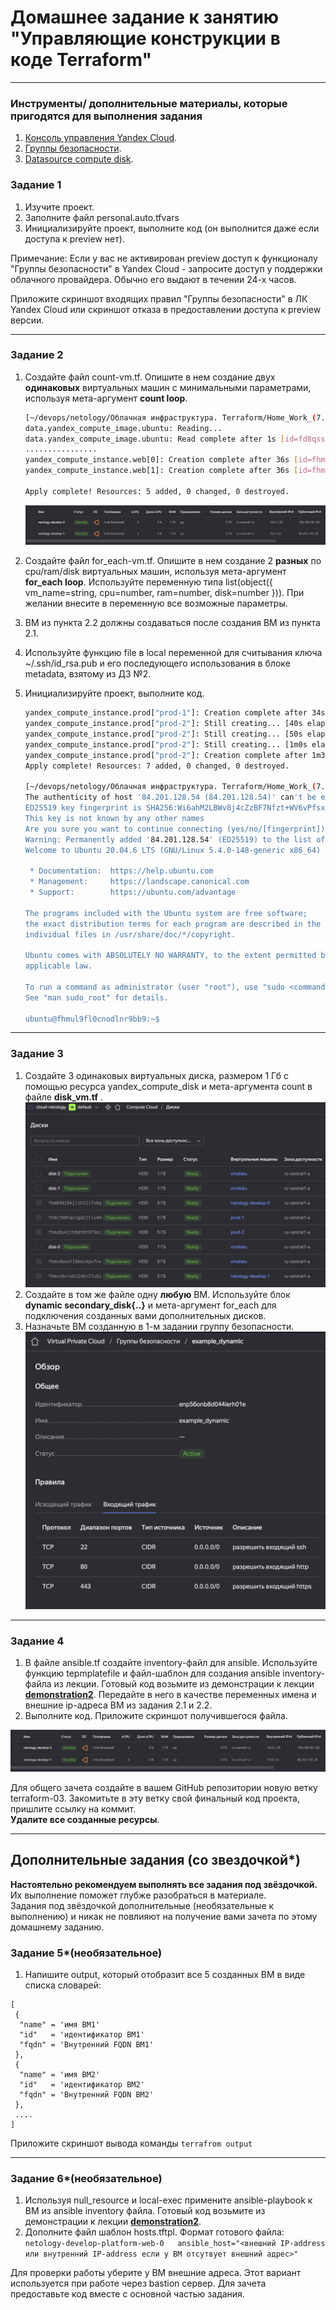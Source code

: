 # Домашнее задание к занятию "Управляющие конструкции в коде Terraform"

------

### Инструменты/ дополнительные материалы, которые пригодятся для выполнения задания

1. [Консоль управления Yandex Cloud](https://console.cloud.yandex.ru/folders/<cloud_id>/vpc/security-groups).
2. [Группы безопасности](https://cloud.yandex.ru/docs/vpc/concepts/security-groups?from=int-console-help-center-or-nav).
3. [Datasource compute disk](https://terraform-eap.website.yandexcloud.net/docs/providers/yandex/d/datasource_compute_disk.html).


### Задание 1

1. Изучите проект.
2. Заполните файл personal.auto.tfvars
3. Инициализируйте проект, выполните код (он выполнится даже если доступа к preview нет).

Примечание: Если у вас не активирован preview доступ к функционалу "Группы безопасности" в Yandex Cloud - запросите доступ у поддержки облачного провайдера. Обычно его выдают в течении 24-х часов.

Приложите скриншот входящих правил "Группы безопасности" в ЛК Yandex Cloud  или скриншот отказа в предоставлении доступа к preview версии.

------

### Задание 2

1. Создайте файл count-vm.tf. Опишите в нем создание двух **одинаковых** виртуальных машин с минимальными параметрами, используя мета-аргумент **count loop**.
    ```bash
    [~/devops/netology/Облачная инфраструктура. Terraform/Home_Work_(7.3)/src]$ terraform apply                                 *[master]
    data.yandex_compute_image.ubuntu: Reading...
    data.yandex_compute_image.ubuntu: Read complete after 1s [id=fd8qssu7gclkmoi9flt4]
    ................
    yandex_compute_instance.web[0]: Creation complete after 36s [id=fhmaa2fco0apjh6k8nmh]
    yandex_compute_instance.web[1]: Creation complete after 36s [id=fhmkp4p3p5cu4paqhdqa]

    Apply complete! Resources: 5 added, 0 changed, 0 destroyed.
    ```  
    ![result](https://github.com/Rain-m-a-n/devops-netology/blob/master/Облачная%20инфраструктура.%20Terraform/Home_Work_(7.3)/pics/2.1.png) 


2. Создайте файл for_each-vm.tf. Опишите в нем создание 2 **разных** по cpu/ram/disk виртуальных машин, используя мета-аргумент **for_each loop**. Используйте переменную типа list(object({ vm_name=string, cpu=number, ram=number, disk=number  })). При желании внесите в переменную все возможные параметры.
3. ВМ из пункта 2.2 должны создаваться после создания ВМ из пункта 2.1.
4. Используйте функцию file в local переменной для считывания ключа ~/.ssh/id_rsa.pub и его последующего использования в блоке metadata, взятому из ДЗ №2.
5. Инициализируйте проект, выполните код.
    ```bash
    yandex_compute_instance.prod["prod-1"]: Creation complete after 34s [id=fhmbealhhv8u76lk2cl9]
    yandex_compute_instance.prod["prod-2"]: Still creating... [40s elapsed]
    yandex_compute_instance.prod["prod-2"]: Still creating... [50s elapsed]
    yandex_compute_instance.prod["prod-2"]: Still creating... [1m0s elapsed]
    yandex_compute_instance.prod["prod-2"]: Creation complete after 1m3s [id=fhm95scj3o75miok0hmb]
    Apply complete! Resources: 7 added, 0 changed, 0 destroyed.

    [~/devops/netology/Облачная инфраструктура. Terraform/Home_Work_(7.3)/src]$ ssh ubuntu@84.201.128.54                                                                                              *[master]
    The authenticity of host '84.201.128.54 (84.201.128.54)' can't be established.
    ED25519 key fingerprint is SHA256:Wi6ahM2LBWv8j4cZzBF7Nfzt+WV6vPfsxLGGM31rf90.
    This key is not known by any other names
    Are you sure you want to continue connecting (yes/no/[fingerprint])? yes
    Warning: Permanently added '84.201.128.54' (ED25519) to the list of known hosts.
    Welcome to Ubuntu 20.04.6 LTS (GNU/Linux 5.4.0-148-generic x86_64)
    
     * Documentation:  https://help.ubuntu.com
     * Management:     https://landscape.canonical.com
     * Support:        https://ubuntu.com/advantage
    
    The programs included with the Ubuntu system are free software;
    the exact distribution terms for each program are described in the
    individual files in /usr/share/doc/*/copyright.
    
    Ubuntu comes with ABSOLUTELY NO WARRANTY, to the extent permitted by
    applicable law.
    
    To run a command as administrator (user "root"), use "sudo <command>".
    See "man sudo_root" for details.
    
    ubuntu@fhmul9fl0cnodlnr9bb9:~$ 
    ```

------

### Задание 3

1. Создайте 3 одинаковых виртуальных диска, размером 1 Гб с помощью ресурса yandex_compute_disk и мета-аргумента count в файле **disk_vm.tf** .
![result](https://github.com/Rain-m-a-n/devops-netology/blob/master/Облачная%20инфраструктура.%20Terraform/Home_Work_(7.3)/pics/disks.png) 
2. Создайте в том же файле одну **любую** ВМ. Используйте блок **dynamic secondary_disk{..}** и мета-аргумент for_each для подключения созданных вами дополнительных дисков.
3. Назначьте ВМ созданную в 1-м задании группу безопасности.
![result](https://github.com/Rain-m-a-n/devops-netology/blob/master/Облачная%20инфраструктура.%20Terraform/Home_Work_(7.3)/pics/secur.png) 
------

### Задание 4

1. В файле ansible.tf создайте inventory-файл для ansible.
Используйте функцию tepmplatefile и файл-шаблон для создания ansible inventory-файла из лекции.
Готовый код возьмите из демонстрации к лекции [**demonstration2**](https://github.com/netology-code/ter-homeworks/tree/main/03/demonstration2).
Передайте в него в качестве переменных имена и внешние ip-адреса ВМ из задания 2.1 и 2.2.
2. Выполните код. Приложите скриншот получившегося файла. 

![result](https://github.com/Rain-m-a-n/devops-netology/blob/master/Облачная%20инфраструктура.%20Terraform/Home_Work_(7.3)/pics/2.1.png) 

Для общего зачета создайте в вашем GitHub репозитории новую ветку terraform-03. Закомитьте в эту ветку свой финальный код проекта, пришлите ссылку на коммит.   
**Удалите все созданные ресурсы**.

------

## Дополнительные задания (со звездочкой*)

**Настоятельно рекомендуем выполнять все задания под звёздочкой.**   Их выполнение поможет глубже разобраться в материале.   
Задания под звёздочкой дополнительные (необязательные к выполнению) и никак не повлияют на получение вами зачета по этому домашнему заданию. 

### Задание 5*(необязательное)
1. Напишите output, который отобразит все 5 созданных ВМ в виде списка словарей:
``` 
[
 {
  "name" = 'имя ВМ1'
  "id"   = 'идентификатор ВМ1'
  "fqdn" = 'Внутренний FQDN ВМ1'
 },
 {
  "name" = 'имя ВМ2'
  "id"   = 'идентификатор ВМ2'
  "fqdn" = 'Внутренний FQDN ВМ2'
 },
 ....
]
```
Приложите скриншот вывода команды ```terrafrom output```

------

### Задание 6*(необязательное)

1. Используя null_resource и local-exec примените ansible-playbook к ВМ из ansible inventory файла.
Готовый код возьмите из демонстрации к лекции [**demonstration2**](https://github.com/netology-code/ter-homeworks/tree/main/03/demonstration2).
3. Дополните файл шаблон hosts.tftpl. 
Формат готового файла:
```netology-develop-platform-web-0   ansible_host="<внешний IP-address или внутренний IP-address если у ВМ отсутвует внешний адрес>"```

Для проверки работы уберите у ВМ внешние адреса. Этот вариант используется при работе через bastion сервер.
Для зачета предоставьте код вместе с основной частью задания.
